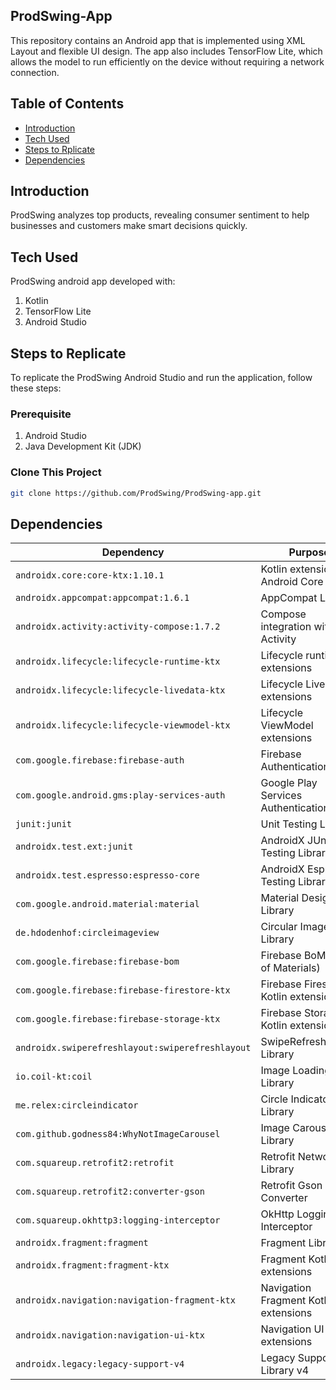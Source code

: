 ## ProdSwing-App
This repository contains an Android app that is implemented using XML Layout and flexible UI design. The app also includes TensorFlow Lite, which allows the model to run efficiently on the device without requiring a network connection.

## Table of Contents
* [Introduction](#introduction)
* [Tech Used](#tech-used)
* [Steps to Rplicate](#steps-to-replicate)
* [Dependencies](#dependencies)


## Introduction
ProdSwing analyzes top products, revealing consumer sentiment to help businesses and customers make smart decisions quickly.

## Tech Used
ProdSwing android app developed with:
1. Kotlin
2. TensorFlow Lite
3. Android Studio

## Steps to Replicate
To replicate the ProdSwing Android Studio and run the application, follow these steps:

### Prerequisite
1. Android Studio
2. Java Development Kit (JDK)

### Clone This Project
```bash
git clone https://github.com/ProdSwing/ProdSwing-app.git
```

## Dependencies

| Dependency                                     | Purpose                                         |
|------------------------------------------------|-------------------------------------------------|
| `androidx.core:core-ktx:1.10.1`                | Kotlin extensions for Android Core              |
| `androidx.appcompat:appcompat:1.6.1`           | AppCompat Library                               |
| `androidx.activity:activity-compose:1.7.2`     | Compose integration with Activity               |
| `androidx.lifecycle:lifecycle-runtime-ktx`     | Lifecycle runtime extensions                    |
| `androidx.lifecycle:lifecycle-livedata-ktx`    | Lifecycle LiveData extensions                   |
| `androidx.lifecycle:lifecycle-viewmodel-ktx`   | Lifecycle ViewModel extensions                  |
| `com.google.firebase:firebase-auth`            | Firebase Authentication                         |
| `com.google.android.gms:play-services-auth`    | Google Play Services Authentication             |
| `junit:junit`                                  | Unit Testing Library                            |
| `androidx.test.ext:junit`                      | AndroidX JUnit Testing Library                  |
| `androidx.test.espresso:espresso-core`         | AndroidX Espresso Testing Library               |
| `com.google.android.material:material`         | Material Design Library                         |
| `de.hdodenhof:circleimageview`                 | Circular ImageView Library                      |
| `com.google.firebase:firebase-bom`             | Firebase BoM (Bill of Materials)                |
| `com.google.firebase:firebase-firestore-ktx`   | Firebase Firestore Kotlin extensions            |
| `com.google.firebase:firebase-storage-ktx`     | Firebase Storage Kotlin extensions              |
| `androidx.swiperefreshlayout:swiperefreshlayout`| SwipeRefreshLayout Library                      |
| `io.coil-kt:coil`                              | Image Loading Library                           |
| `me.relex:circleindicator`                     | Circle Indicator Library                        |
| `com.github.godness84:WhyNotImageCarousel`     | Image Carousel Library                          |
| `com.squareup.retrofit2:retrofit`              | Retrofit Networking Library                     |
| `com.squareup.retrofit2:converter-gson`        | Retrofit Gson Converter                         |
| `com.squareup.okhttp3:logging-interceptor`     | OkHttp Logging Interceptor                      |
| `androidx.fragment:fragment`                   | Fragment Library                                |
| `androidx.fragment:fragment-ktx`               | Fragment Kotlin extensions                      |
| `androidx.navigation:navigation-fragment-ktx`  | Navigation Fragment Kotlin extensions           |
| `androidx.navigation:navigation-ui-ktx`        | Navigation UI Kotlin extensions                 |
| `androidx.legacy:legacy-support-v4`            | Legacy Support Library v4                       |

